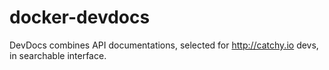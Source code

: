 docker-devdocs
==============

DevDocs combines API documentations, selected for http://catchy.io devs, in searchable interface.
